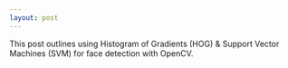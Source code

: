 ```yaml
---
layout: post
---
```

This post outlines using Histogram of Gradients (HOG) & Support Vector Machines (SVM) for face detection with OpenCV. 

